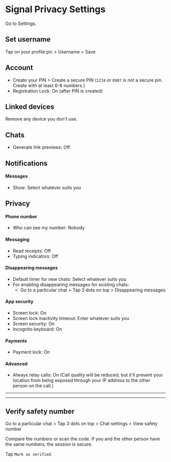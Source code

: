 # Signal Privacy Settings

Go to Settings.



## Set username
Tap on your profile pic > Username > Save



## Account
- Create your PIN > Create a secure PIN (`1234` or `0987` is not a secure pin. Create with at least 6-8 numbers.)
- Registration Lock: On (after PIN is created)



## Linked devices
Remove any device you don't use.



## Chats
- Generate link previews: Off



## Notifications

#### Messages
- Show: Select whatever suits you



## Privacy

#### Phone number
- Who can see my number: Nobody

#### Messaging
- Read receipts: Off
- Typing indicators: Off

#### Disappearing messages
- Default timer for new chats: Select whatever suits you
- For enabling disappearing messages for existing chats:
    - Go to a particular chat > Tap 3 dots on top > Disappearing messages

#### App security
- Screen lock: On
- Screen lock inactivity timeout: Enter whatever suits you
- Screen security: On
- Incognito keyboard: On

#### Payments
- Payment lock: On

#### Advanced
- Always relay calls: On (Call quality will be reduced, but it'll prevent your location from being exposed through your IP address to the other person on the call.)


---
---


## Verify safety number
Go to a particular chat > Tap 3 dots on top > Chat settings > View safety number

Compare the numbers or scan the code. If you and the other person have the same numbers, the session is secure.

Tap `Mark as verified`.